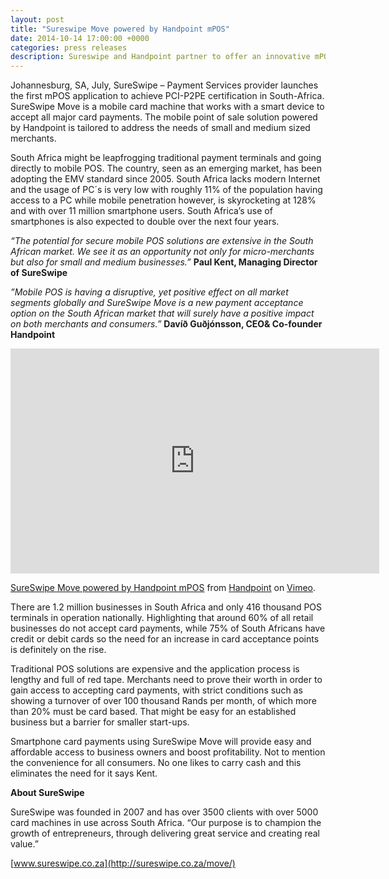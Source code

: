 ```yaml
---
layout: post
title: "Sureswipe Move powered by Handpoint mPOS"
date: 2014-10-14 17:00:00 +0000
categories: press releases
description: Sureswipe and Handpoint partner to offer an innovative mPOS solution to South African merchants
---
```


Johannesburg, SA, July, SureSwipe – Payment Services provider launches the first mPOS application to achieve PCI-P2PE certification in South-Africa. SureSwipe Move is a mobile card machine that works with a smart device to accept all major card payments. The mobile point of sale solution powered by Handpoint is tailored to address the needs of small and medium sized merchants.

South Africa might be leapfrogging traditional payment terminals and going directly to mobile POS. The country, seen as an emerging market, has been adopting the EMV standard since 2005. South Africa lacks modern Internet and the usage of PC´s is very low with roughly 11% of the population having access to a PC while mobile penetration however, is skyrocketing at 128% and with over 11 million smartphone users. South Africa’s use of smartphones is also expected to double over the next four years.

*“The potential for secure mobile POS solutions are extensive in the South African market. We see it as an opportunity not only for micro-merchants but also for small and medium businesses.”* **Paul Kent, Managing Director of SureSwipe**

*”Mobile POS is having a disruptive, yet positive effect on all market segments globally and SureSwipe Move is a new payment acceptance option on the South African market that will surely have a positive impact on both merchants and consumers.”* **Davíð Guðjónsson, CEO& Co-founder Handpoint**

<iframe src="https://player.vimeo.com/video/101397521" width="590" height="360" frameborder="0" webkitallowfullscreen mozallowfullscreen allowfullscreen></iframe>
<p><a href="https://vimeo.com/101397521">SureSwipe Move powered by Handpoint mPOS</a> from <a href="https://vimeo.com/handpoint">Handpoint</a> on <a href="https://vimeo.com">Vimeo</a>.</p>

There are 1.2 million businesses in South Africa and only 416 thousand POS terminals in operation nationally. Highlighting that around 60% of all retail businesses do not accept card payments, while 75% of South Africans have credit or debit cards so the need for an increase in card acceptance points is definitely on the rise.

Traditional POS solutions are expensive and the application process is lengthy and full of red tape. Merchants need to prove their worth in order to gain access to accepting card payments, with strict conditions such as showing a turnover of over 100 thousand Rands per month, of which more than 20% must be card based. That might be easy for an established business but a barrier for smaller start-ups.

Smartphone card payments using SureSwipe Move will provide easy and affordable access to business owners and boost profitability. Not to mention the convenience for all consumers. No one likes to carry cash and this eliminates the need for it says Kent.

**About SureSwipe**

SureSwipe was founded in 2007 and has over 3500 clients with over 5000 card machines in use across South Africa. “Our purpose is to champion the growth of entrepreneurs, through delivering great service and creating real value.”

[www.sureswipe.co.za](http://sureswipe.co.za/move/)

